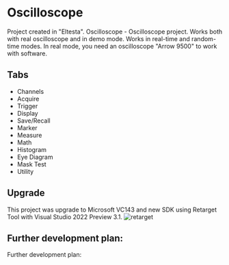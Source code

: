 # Oscilloscope

Project created in "Eltesta".
Oscilloscope - Oscilloscope project. Works both with real oscilloscope and in demo mode. Works in real-time and random-time modes.
In real mode, you need an oscilloscope "Arrow 9500" to work with software.

## Tabs

* Channels
* Acquire
* Trigger
* Display
* Save/Recall
* Marker
* Measure
* Math
* Histogram
* Eye Diagram
* Mask Test
* Utility

## Upgrade

This project was upgrade to Microsoft VC143 and new SDK using Retarget Tool with Visual Studio 2022 Preview 3.1.
![retarget](https://user-images.githubusercontent.com/33583122/129851666-f87b1055-2853-4637-9020-4bc89446fe2c.png)

## Further development plan: 

Further development plan:
